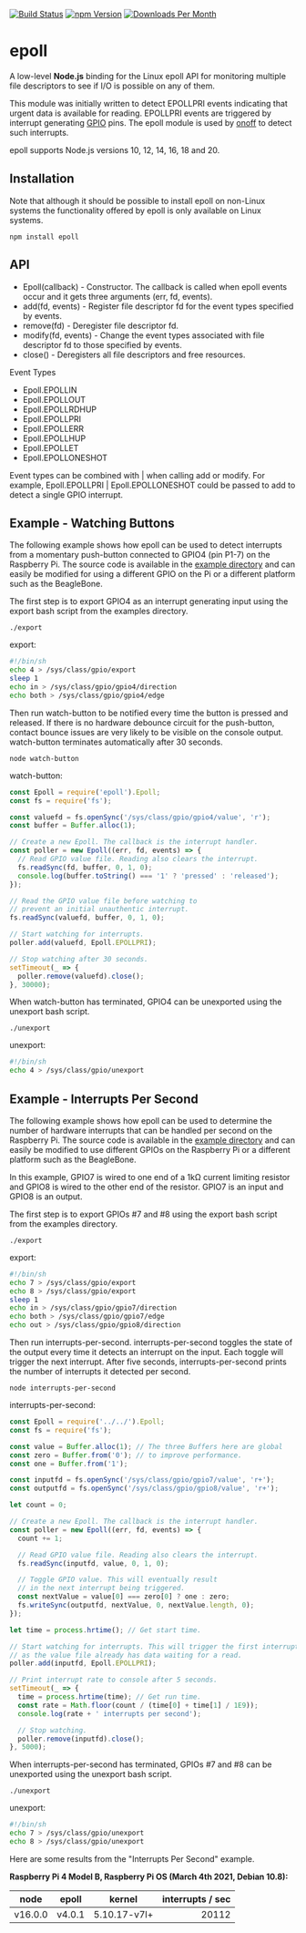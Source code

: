 [![Build Status](https://app.travis-ci.com/fivdi/epoll.svg?branch=master)](https://app.travis-ci.com/github/fivdi/epoll)
[![npm Version](http://img.shields.io/npm/v/epoll.svg)](https://www.npmjs.com/package/epoll)
[![Downloads Per Month](http://img.shields.io/npm/dm/epoll.svg)](https://www.npmjs.com/package/epoll)

# epoll

A low-level **Node.js** binding for the Linux epoll API for monitoring multiple
file descriptors to see if I/O is possible on any of them.

This module was initially written to detect EPOLLPRI events indicating that
urgent data is available for reading. EPOLLPRI events are triggered by
interrupt generating [GPIO](https://www.kernel.org/doc/Documentation/gpio/)
pins. The epoll module is used by [onoff](https://github.com/fivdi/onoff)
to detect such interrupts.

epoll supports Node.js versions 10, 12, 14, 16, 18 and 20.

## Installation

Note that although it should be possible to install epoll on non-Linux systems
the functionality offered by epoll is only available on Linux systems.

```
npm install epoll
```

## API

  * Epoll(callback) - Constructor. The callback is called when epoll events
    occur and it gets three arguments (err, fd, events).
  * add(fd, events) - Register file descriptor fd for the event types specified
    by events.
  * remove(fd) - Deregister file descriptor fd.
  * modify(fd, events) - Change the event types associated with file descriptor
    fd to those specified by events.
  * close() - Deregisters all file descriptors and free resources.

Event Types

  * Epoll.EPOLLIN
  * Epoll.EPOLLOUT
  * Epoll.EPOLLRDHUP
  * Epoll.EPOLLPRI
  * Epoll.EPOLLERR
  * Epoll.EPOLLHUP
  * Epoll.EPOLLET
  * Epoll.EPOLLONESHOT

Event types can be combined with | when calling add or modify. For example,
Epoll.EPOLLPRI | Epoll.EPOLLONESHOT could be passed to add to detect a single
GPIO interrupt.

## Example - Watching Buttons

The following example shows how epoll can be used to detect interrupts from a
momentary push-button connected to GPIO4 (pin P1-7) on the Raspberry Pi.
The source code is available in the
[example directory](https://github.com/fivdi/epoll/tree/master/example/watch-button)
and can easily be modified for using a different GPIO on the Pi or a different
platform such as the BeagleBone.

The first step is to export GPIO4 as an interrupt generating input using
the export bash script from the examples directory.

```
./export
```

export:

```bash
#!/bin/sh
echo 4 > /sys/class/gpio/export
sleep 1
echo in > /sys/class/gpio/gpio4/direction
echo both > /sys/class/gpio/gpio4/edge
```

Then run watch-button to be notified every time the button is pressed and
released. If there is no hardware debounce circuit for the push-button, contact
bounce issues are very likely to be visible on the console output.
watch-button terminates automatically after 30 seconds.

```
node watch-button
```

watch-button:

```js
const Epoll = require('epoll').Epoll;
const fs = require('fs');

const valuefd = fs.openSync('/sys/class/gpio/gpio4/value', 'r');
const buffer = Buffer.alloc(1);

// Create a new Epoll. The callback is the interrupt handler.
const poller = new Epoll((err, fd, events) => {
  // Read GPIO value file. Reading also clears the interrupt.
  fs.readSync(fd, buffer, 0, 1, 0);
  console.log(buffer.toString() === '1' ? 'pressed' : 'released');
});

// Read the GPIO value file before watching to
// prevent an initial unauthentic interrupt.
fs.readSync(valuefd, buffer, 0, 1, 0);

// Start watching for interrupts.
poller.add(valuefd, Epoll.EPOLLPRI);

// Stop watching after 30 seconds.
setTimeout(_ => {
  poller.remove(valuefd).close();
}, 30000);
```

When watch-button has terminated, GPIO4 can be unexported using the
unexport bash script.

```
./unexport
```

unexport:

```bash
#!/bin/sh
echo 4 > /sys/class/gpio/unexport
```

## Example - Interrupts Per Second

The following example shows how epoll can be used to determine the number of
hardware interrupts that can be handled per second on the Raspberry Pi.
The source code is available in the
[example directory](https://github.com/fivdi/epoll/tree/master/example/interrupts-per-second)
and can easily be modified to use different GPIOs on the Raspberry Pi or a
different platform such as the BeagleBone.

In this example, GPIO7 is wired to one end of a 1kΩ current limiting
resistor and GPIO8 is wired to the other end of the resistor. GPIO7 is an
input and GPIO8 is an output.

The first step is to export GPIOs #7 and #8 using the export bash script from
the examples directory.

```
./export
```

export:

```bash
#!/bin/sh
echo 7 > /sys/class/gpio/export
echo 8 > /sys/class/gpio/export
sleep 1
echo in > /sys/class/gpio/gpio7/direction
echo both > /sys/class/gpio/gpio7/edge
echo out > /sys/class/gpio/gpio8/direction
```

Then run interrupts-per-second. interrupts-per-second toggles the state of the
output every time it detects an interrupt on the input. Each toggle will
trigger the next interrupt. After five seconds, interrupts-per-second prints
the number of interrupts it detected per second.

```
node interrupts-per-second
```

interrupts-per-second:

```js
const Epoll = require('../../').Epoll;
const fs = require('fs');

const value = Buffer.alloc(1); // The three Buffers here are global
const zero = Buffer.from('0'); // to improve performance.
const one = Buffer.from('1');

const inputfd = fs.openSync('/sys/class/gpio/gpio7/value', 'r+');
const outputfd = fs.openSync('/sys/class/gpio/gpio8/value', 'r+');

let count = 0;

// Create a new Epoll. The callback is the interrupt handler.
const poller = new Epoll((err, fd, events) => {
  count += 1;

  // Read GPIO value file. Reading also clears the interrupt.
  fs.readSync(inputfd, value, 0, 1, 0);

  // Toggle GPIO value. This will eventually result
  // in the next interrupt being triggered.
  const nextValue = value[0] === zero[0] ? one : zero;
  fs.writeSync(outputfd, nextValue, 0, nextValue.length, 0);
});

let time = process.hrtime(); // Get start time.

// Start watching for interrupts. This will trigger the first interrupt
// as the value file already has data waiting for a read.
poller.add(inputfd, Epoll.EPOLLPRI);

// Print interrupt rate to console after 5 seconds.
setTimeout(_ => {
  time = process.hrtime(time); // Get run time.
  const rate = Math.floor(count / (time[0] + time[1] / 1E9));
  console.log(rate + ' interrupts per second');

  // Stop watching.
  poller.remove(inputfd).close();
}, 5000);
```

When interrupts-per-second has terminated, GPIOs #7 and #8 can be unexported
using the unexport bash script.

```
./unexport
```

unexport:

```bash
#!/bin/sh
echo 7 > /sys/class/gpio/unexport
echo 8 > /sys/class/gpio/unexport
```

Here are some results from the "Interrupts Per Second" example.

**Raspberry Pi 4 Model B, Raspberry Pi OS (March 4th 2021,  Debian 10.8):**

node | epoll | kernel | interrupts / sec
:---: | :---: | :---: | ---:
v16.0.0 | v4.0.1 | 5.10.17-v7l+ | 20112

